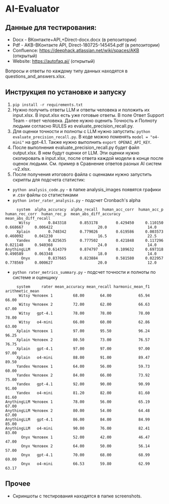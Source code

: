 # AI-Evaluator

## Данные для тестирования:

- Docx - ВКонтакте+API,+Direct-docx.docx (в репозитории)
- Pdf - AKB-ВКонтакте API, Direct-180725-145454.pdf (в репозитории)
- Confluence: https://deephack.atlassian.net/wiki/spaces/AKB (открытый)
- Website: https://autofaq.ai/ (открытый)

Вопросы и ответы по каждому типу данных находятся в questions_and_answers.xlsx.

## Инструкция по установке и запуску

1. `pip install -r requirements.txt`
2. Нужно получить ответы LLM и ответы человека и положить их input.xlsx. В input.xlsx есть уже готовые ответы.
В поле Ответ Support Team - ответ человека. Далее нужно оценить Точность и Полноту людьми согласно RULES из evaluate_precision_recall.py.
3. Для оценки точности и полноты с LLM нужно запустить: `python evaluate_precision_recall.py`. В коде можно поменять `model = "o4-mini"` на gpt-4.1. Также нужно выполнить `export OPENAI_API_KEY`.
4. После выполнения evaluate_precision_recall.py будет файл output.xlsx. В нем будут оценки от LLM. Эти оценки нужно скопировать в input.xlsx, после ответа каждой модели в конце после оценок людьми. См. пример в Сравнение ответов разных AI систем -v2.xlsx.
5. После получения итогового файла с оценками нужно запустить скрипты для подсчета статистик:
- `python analysis_code.py` - в папке analysis_images появятся графики и .csv файлы со статистиками
- `python inter_rater_analysis.py` - подсчет Cronbach's alpha
```
     system  alpha_accuracy  alpha_recall  human_acc_corr  human_acc_p  human_rec_corr  human_rec_p  mean_abs_diff_accuracy  mean_abs_diff_recall
      Witsy        0.843318      0.853178        0.429450     0.110150        0.668667     0.006422                    20.0                  14.0
     Xplain        0.748342      0.779026        0.619586     0.003573        0.460092     0.041230                    16.5                  22.5
     Yandex        0.825635      0.777502        0.421848     0.117296        0.021148     0.940368                    24.0                  14.0
AnythingLLM        0.614379      0.874797        0.109632     0.697318        0.490589     0.063348                    18.0                  14.0
       Onyx        0.837665      0.823884        0.581580     0.022957        0.778569     0.000627                    20.0                  12.0
```

- `python rater_metrics_summary.py` - подсчет точности и полноты по системе и оценщику
```
     system     rater mean_accuracy mean_recall harmonic_mean_f1 arithmetic_mean
      Witsy Человек 1         68.00       64.00            65.94           66.00
      Witsy Человек 2         72.00       62.00            66.63           67.00
      Witsy   gpt-4.1         78.00       78.00            78.00           78.00
      Witsy   o4-mini         66.00       60.00            62.86           63.00
     Xplain Человек 1         97.00       95.50            96.24           96.25
     Xplain Человек 2         80.50       73.00            76.57           76.75
     Xplain   gpt-4.1         97.00       97.00            97.00           97.00
     Xplain   o4-mini         88.00       91.00            89.47           89.50
     Yandex Человек 1         64.00       56.00            59.73           60.00
     Yandex Человек 2         84.00       66.00            73.92           75.00
     Yandex   gpt-4.1         92.00       90.00            90.99           91.00
     Yandex   o4-mini         81.20       82.00            81.60           81.60
AnythingLLM Человек 1         78.00       56.00            65.19           67.00
AnythingLLM Человек 2         80.00       54.00            64.48           67.00
AnythingLLM   gpt-4.1         86.00       84.00            84.99           85.00
AnythingLLM   o4-mini         90.00       76.00            82.41           83.00
       Onyx Человек 1         52.00       42.00            46.47           47.00
       Onyx Человек 2         64.00       50.00            56.14           57.00
       Onyx   gpt-4.1         70.00       68.00            68.99           69.00
       Onyx   o4-mini         66.53       59.80            62.99           63.17
```

## Прочее

- Скриншоты с тестирования находятся в папке screenshots.
